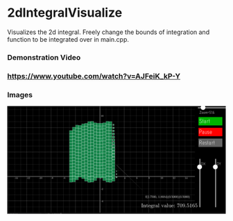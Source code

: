 # 2dIntegralVisualize

Visualizes the 2d integral. Freely change the bounds of integration and function to be integrated over in main.cpp.

### Demonstration Video

### https://www.youtube.com/watch?v=AJFeiK_kP-Y

### Images

![Demonstration](./resource/demon.png?raw=true "Demonstration")